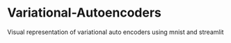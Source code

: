 # Variational-Autoencoders
Visual representation of variational auto encoders using mnist and streamlit

